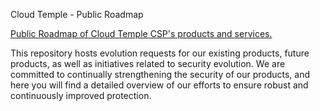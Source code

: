 Cloud Temple - Public Roadmap

[Public Roadmap of Cloud Temple CSP's products and services.](https://github.com/orgs/Cloud-Temple/projects/2)

This repository hosts evolution requests for our existing products, future products, as well as initiatives related to security evolution. 
We are committed to continually strengthening the security of our products, and here you will find a detailed overview of our efforts to ensure robust and continuously improved protection.
